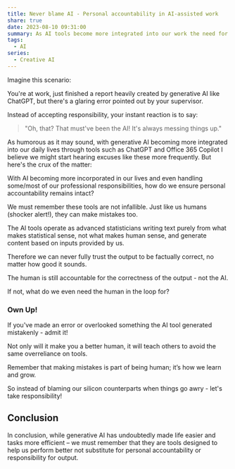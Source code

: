 ```yaml
---
title: Never blame AI - Personal accountability in AI-assisted work
share: true
date: 2023-08-10 09:31:00
summary: As AI tools become more integrated into our work the need for maintaining personal accountability and responsibility for output grows.
tags:
  - AI
series:
  - Creative AI
---
```


Imagine this scenario: 

You're at work, just finished a report heavily created by generative AI like ChatGPT, but there's a glaring error pointed out by your supervisor. 

Instead of accepting responsibility, your instant reaction is to say:

> "Oh, that? That must've been the AI! It's always messing things up."

As humorous as it may sound, with generative AI becoming more integrated into our daily lives through tools such as ChatGPT and Office 365 Copilot I believe we might start hearing excuses like these more frequently.
But here's the crux of the matter: 

With AI becoming more incorporated in our lives and even handling some/most of our professional responsibilities, how do we ensure personal accountability remains intact?

We must remember these tools are not infallible. Just like us humans (shocker alert!), they can make mistakes too. 

The AI tools operate as advanced statisticians writing text purely from what makes statistical sense, not what makes human sense, and generate content based on inputs provided by us. 

Therefore we can never fully trust the output to be factually correct, no matter how good it sounds. 

The human is still accountable for the correctness of the output - not the AI. 

If not, what do we even need the human in the loop for?

### Own Up!

If you've made an error or overlooked something the AI tool generated mistakenly - admit it! 

Not only will it make you a better human, it will teach others to avoid the same overreliance on tools.

Remember that making mistakes is part of being human; it’s how we learn and grow. 

So instead of blaming our silicon counterparts when things go awry - let's take responsibility!

## Conclusion

In conclusion, while generative AI has undoubtedly made life easier and tasks more efficient – we must remember that they are tools designed to help us perform better not substitute for personal accountability or responsibility for output.